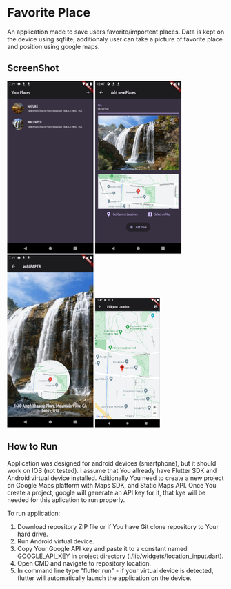 # Favorite Place

An application made to save users favorite/importent places. Data is kept on the device using sqflite, additionaly user can take a picture of favorite place and position using google maps.

## ScreenShot

 <img src="/lib/images/Foto1.png" height="400" alt="Screenshot"/>   <img src="/lib/images/Foto2.png" height="400" alt="Screenshot"/>    <img src="/lib/images/Foto3.png" height="400" alt="Screenshot"/>   <img src="/lib/images/Foto4.png" height="300" alt="Screenshot"/>    

## How to Run 

Application was designed for android devices (smartphone), but it should work on IOS (not tested). I assume that You allready have Flutter SDK and Android virtual device installed. Aditionally You need to create a new project on Google Maps platform with Maps SDK, and Static Maps API. Once You create a project, google will generate an API key for it, that kye will be needed for this aplication to run properly.

To run application:

   1. Download repository ZIP file or if You have Git clone repository to Your hard drive.
   2. Run Android virtual device.
   3. Copy Your Google API key and paste it to a constant named GOOGLE_API_KEY in project directory 
   (./lib/widgets/location_input.dart).
   4. Open CMD and navigate to repository location.
   5. In command line type "flutter run" - if your virtual device is detected, flutter will automatically launch the application on the device.


